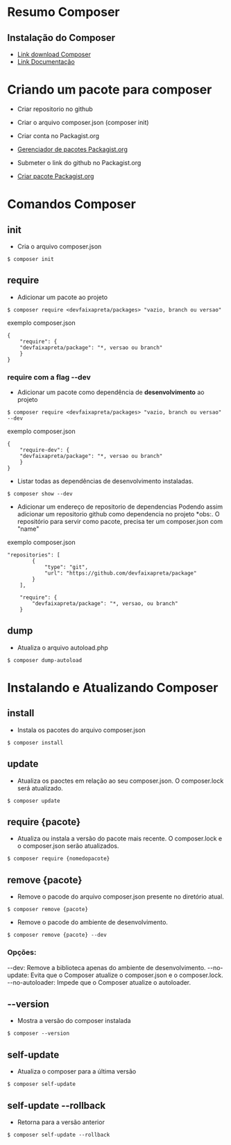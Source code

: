 # Resumo Composer

## Instalação do Composer
* [Link download Composer](https://getcomposer.org/download/)
* [Link Documentação](https://composer.docs.adielcristo.com/docs/composer/doc/1.9/introducao)


# Criando um pacote para composer
* Criar repositorio no github
* Criar o arquivo composer.json (composer init)
* Criar conta no Packagist.org
* [Gerenciador de pacotes Packagist.org](https://packagist.org/) 

* Submeter o link do github no Packagist.org
* [Criar pacote Packagist.org](https://packagist.org/packages/submit)

# Comandos Composer

## init
* Cria o arquivo composer.json
```
$ composer init
``` 

## require
* Adicionar um pacote ao projeto
```
$ composer require <devfaixapreta/packages> "vazio, branch ou versao"
```

exemplo composer.json
```
{
    "require": {
    "devfaixapreta/package": "*, versao ou branch"
    }
}
```
### require com a flag **--dev**
* Adicionar um pacote como dependência de **desenvolvimento** ao projeto
```
$ composer require <devfaixapreta/packages> "vazio, branch ou versao" --dev
```

exemplo composer.json
```
{
    "require-dev": {
    "devfaixapreta/package": "*, versao ou branch"
    }
}
```

* Listar todas as dependências de desenvolvimento instaladas. 
```
$ composer show --dev
```

* Adicionar um endereço de repositorio de dependencias
Podendo assim adicionar um repositorio github como dependencia no projeto
*obs:. O repositório para servir como pacote, precisa ter um composer.json com "name"

exemplo composer.json
```
"repositories": [
        {
            "type": "git",
            "url": "https://github.com/devfaixapreta/package"
        }
    ],

    "require": {
        "devfaixapreta/package": "*, versao, ou branch"
    }
```
## dump
* Atualiza o arquivo autoload.php
```
$ composer dump-autoload
```
# Instalando e Atualizando Composer

## install
* Instala os pacotes do arquivo composer.json
```
$ composer install
```

## update
* Atualiza os paoctes em relação ao seu composer.json. O composer.lock será atualizado.
```
$ composer update
```

## require {pacote}
* Atualiza ou instala a versão do pacote mais recente. O composer.lock e o composer.json serão atualizados.
```
$ composer require {nomedopacote}
```

## remove {pacote} 
* Remove o pacode do arquivo composer.json presente no diretório atual.
```
$ composer remove {pacote}
```

* Remove o pacode do ambiente de desenvolvimento.
```
$ composer remove {pacote} --dev
```
### Opções:

--dev: Remove a biblioteca apenas do ambiente de desenvolvimento.
--no-update: Evita que o Composer atualize o composer.json e o composer.lock.
--no-autoloader: Impede que o Composer atualize o autoloader.


## --version
* Mostra a versão do composer instalada
```
$ composer --version
```

## self-update
* Atualiza o composer para a última versão
```
$ composer self-update
```

## self-update --rollback
* Retorna para a versão anterior
```
$ composer self-update --rollback
```



